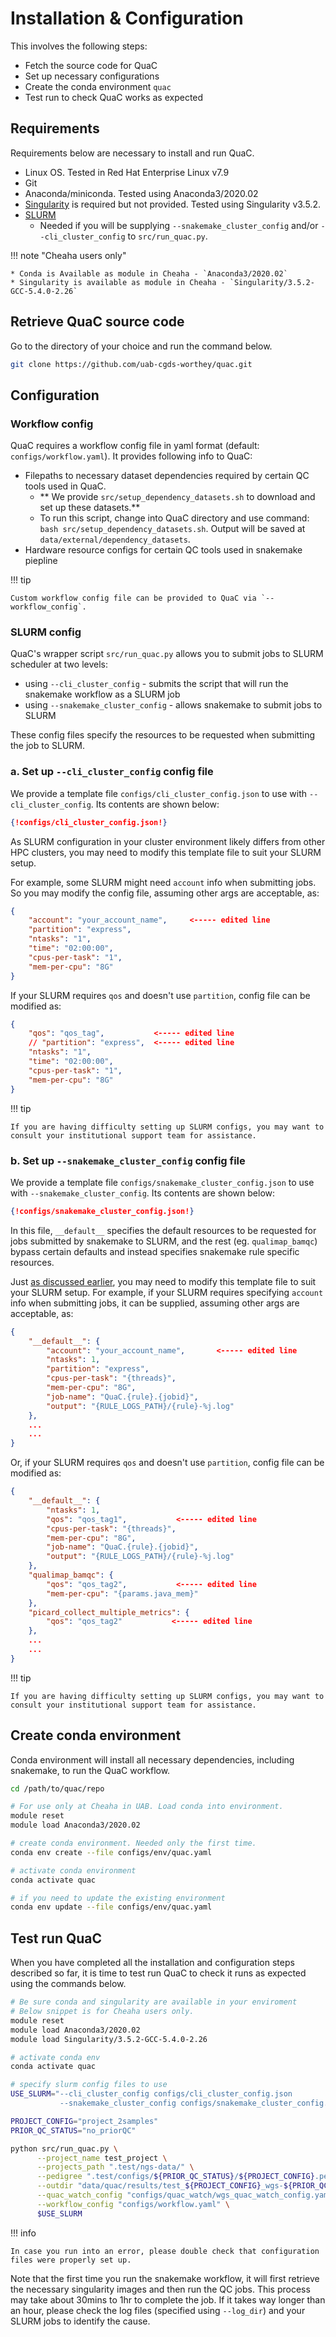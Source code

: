 # Installation & Configuration

This involves the following steps:

* Fetch the source code for QuaC
* Set up necessary configurations
* Create the conda environment `quac`
* Test run to check QuaC works as expected

## Requirements

Requirements below are necessary to install and run QuaC.

- Linux OS. Tested in Red Hat Enterprise Linux v7.9
- Git
- Anaconda/miniconda. Tested using Anaconda3/2020.02
- [Singularity](https://apptainer.org/) is required but not provided. Tested using Singularity v3.5.2.
- [SLURM](https://slurm.schedmd.com/)
    - Needed if you will be supplying `--snakemake_cluster_config` and/or `--cli_cluster_config` to `src/run_quac.py`.

!!! note "Cheaha users only"

    * Conda is Available as module in Cheaha - `Anaconda3/2020.02`
    * Singularity is available as module in Cheaha - `Singularity/3.5.2-GCC-5.4.0-2.26`


## Retrieve QuaC source code

Go to the directory of your choice and run the command below.

```sh
git clone https://github.com/uab-cgds-worthey/quac.git
```

## Configuration

### Workflow config 

QuaC requires a workflow config file in yaml format (default: `configs/workflow.yaml`). It provides following info to
QuaC: 

- Filepaths to necessary dataset dependencies required by certain QC tools used in QuaC.
    - ** We provide `src/setup_dependency_datasets.sh` to download and set up these datasets.**
    - To run this script, change into QuaC directory and use command: `bash src/setup_dependency_datasets.sh`. Output will be saved at
      `data/external/dependency_datasets`.
- Hardware resource configs for certain QC tools used in snakemake piepline

!!! tip 

    Custom workflow config file can be provided to QuaC via `--workflow_config`.

### SLURM config

QuaC's wrapper script `src/run_quac.py` allows you to submit jobs to SLURM scheduler at two levels:

* using `--cli_cluster_config` - submits the script that will run the snakemake workflow as a SLURM job
* using `--snakemake_cluster_config` - allows snakemake to submit jobs to SLURM

These config files specify the resources to be requested when submitting the job to SLURM.

### a. Set up `--cli_cluster_config` config file

We provide a template file `configs/cli_cluster_config.json` to use with `--cli_cluster_config`. Its contents are shown
below:

```json
{!configs/cli_cluster_config.json!}
```

As SLURM configuration in your cluster environment likely differs from other HPC clusters, you may need to modify this
template file to suit your SLURM setup.

For example, some SLURM might need `account` info when submitting jobs. So you may modify the config file, assuming
other args are acceptable, as:

```json hl_lines="2"
{
    "account": "your_account_name",     <----- edited line
    "partition": "express",
    "ntasks": "1",
    "time": "02:00:00",
    "cpus-per-task": "1",
    "mem-per-cpu": "8G"
}
```

If your SLURM requires `qos` and doesn't use `partition`, config file can be modified as:

```json
{
    "qos": "qos_tag",           <----- edited line
    // "partition": "express",  <----- edited line
    "ntasks": "1",
    "time": "02:00:00",
    "cpus-per-task": "1",
    "mem-per-cpu": "8G"
}
```

!!! tip 

    If you are having difficulty setting up SLURM configs, you may want to consult your institutional support team for assistance.


### b. Set up `--snakemake_cluster_config` config file

We provide a template file `configs/snakemake_cluster_config.json` to use with `--snakemake_cluster_config`. Its
contents are shown below:

```json
{!configs/snakemake_cluster_config.json!}
```

In this file, `__default__` specifies the default resources to be requested for jobs submitted by snakemake to SLURM,
and the rest (eg. `qualimap_bamqc`) bypass certain defaults and instead specifies snakemake rule specific resources.

Just [as discussed earlier](#a-set-up-cli_cluster_config-config-file), you may need to modify this template file to suit
your SLURM setup. For example, if your SLURM requires specifying `account` info when submitting jobs, it can be
supplied, assuming other args are acceptable, as:

```json
{
    "__default__": {
        "account": "your_account_name",       <----- edited line
        "ntasks": 1,
        "partition": "express",
        "cpus-per-task": "{threads}",
        "mem-per-cpu": "8G",
        "job-name": "QuaC.{rule}.{jobid}",
        "output": "{RULE_LOGS_PATH}/{rule}-%j.log"
    },
    ...
    ...
}
```

Or, if your SLURM requires `qos` and doesn't use `partition`, config file can be modified as:

```json 
{
    "__default__": {
        "ntasks": 1,
        "qos": "qos_tag1",           <----- edited line
        "cpus-per-task": "{threads}",
        "mem-per-cpu": "8G",
        "job-name": "QuaC.{rule}.{jobid}",
        "output": "{RULE_LOGS_PATH}/{rule}-%j.log"
    },
    "qualimap_bamqc": {
        "qos": "qos_tag2",           <----- edited line
        "mem-per-cpu": "{params.java_mem}"
    },
    "picard_collect_multiple_metrics": {
        "qos": "qos_tag2"           <----- edited line
    },
    ...
    ...
}
```

!!! tip 

    If you are having difficulty setting up SLURM configs, you may want to consult your institutional support team for assistance.


## Create conda environment

Conda environment will install all necessary dependencies, including snakemake, to run the QuaC workflow.

```sh
cd /path/to/quac/repo

# For use only at Cheaha in UAB. Load conda into environment.
module reset
module load Anaconda3/2020.02

# create conda environment. Needed only the first time.
conda env create --file configs/env/quac.yaml

# activate conda environment
conda activate quac

# if you need to update the existing environment
conda env update --file configs/env/quac.yaml
```

## Test run QuaC

When you have completed all the installation and configuration steps described so far, it is time to test run QuaC to check it runs as expected using the commands below.  

```sh
# Be sure conda and singularity are available in your enviroment
# Below snippet is for Cheaha users only.
module reset
module load Anaconda3/2020.02
module load Singularity/3.5.2-GCC-5.4.0-2.26

# activate conda env
conda activate quac

# specify slurm config files to use
USE_SLURM="--cli_cluster_config configs/cli_cluster_config.json 
           --snakemake_cluster_config configs/snakemake_cluster_config.json"

PROJECT_CONFIG="project_2samples"
PRIOR_QC_STATUS="no_priorQC"

python src/run_quac.py \
      --project_name test_project \
      --projects_path ".test/ngs-data/" \
      --pedigree ".test/configs/${PRIOR_QC_STATUS}/${PROJECT_CONFIG}.ped" \
      --outdir "data/quac/results/test_${PROJECT_CONFIG}_wgs-${PRIOR_QC_STATUS}/analysis" \
      --quac_watch_config "configs/quac_watch/wgs_quac_watch_config.yaml" \
      --workflow_config "configs/workflow.yaml" \
      $USE_SLURM
```

!!! info

    In case you run into an error, please double check that configuration files were properly set up.

Note that the first time you run the snakemake workflow, it will first retrieve the necessary singularity images and then run the QC jobs. This process may take about 30mins to 1hr to complete the job. If it takes way longer than an hour, please check the log files (specified using `--log_dir`) and your SLURM jobs to identify the cause.

